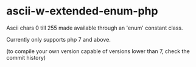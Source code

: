 # ascii-w-extended-enum-php

Ascii chars 0 till 255 made available through an 'enum' constant class.

Currently only supports php 7 and above. 

(to compile your own version capable of versions lower than 7, check the commit history)
